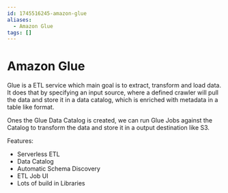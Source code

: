 ```yaml
---
id: 1745516245-amazon-glue
aliases:
  - Amazon Glue
tags: []
---
```


# Amazon Glue

Glue is a ETL service which main goal is to extract, transform and load data.
It does that by specifying an input source, where a defined crawler will pull the data and store it in a data catalog, which is enriched with metadata in a table like format. 

Ones the Glue Data Catalog is created, we can run Glue Jobs against the Catalog to transform the data and store it in a output destination like S3.

Features:
- Serverless ETL
- Data Catalog
- Automatic Schema Discovery
- ETL Job UI
- Lots of build in Libraries

